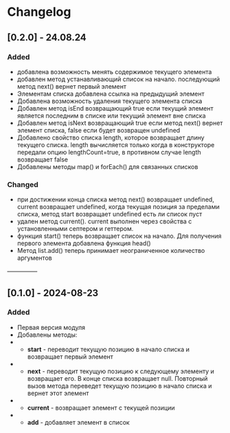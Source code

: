# Changelog

## [0.2.0] - 24.08.24

### Added
- добавлена возможность менять содержимое текущего элемента
- добавлен метод устанавливающий список на начало. последующий метод next() вернет первый элемент
- Элементам списка добавлена ссылка на предыдущий элемент
- Добавлена возможность удаления текущего элемента списка
- Добавлен метод isEnd возвращающий true если текущий элемент является последним в списке или текущий элемент вне списка
- Добавлен метод isNext возвращающий true если метод next() вернет элемент списка, false если будет возвращен undefined
- Добавлено свойство списка length, которое возвращает длину текущего списка. length вычисляется только когда в конструкторе передали опцию lengthCount=true, в противном случае length возвращает false
- Добавлены методы map() и forEach() для связанных списков

### Changed
- при достижении конца списка метод next() возвращает undefined, current возвращает undefined, когда текущая позиция за пределами списка, метод start возвращает undefined есть ли список пуст
- удален метод current(). current выполнен через свойства с установленными септером и геттером.
- функция start() теперь возвращает список на начало. Для получения первого элемента добавлена функция head()
- Метод list.add() теперь принимает неограниченное количество аргументов

—————

## [0.1.0] - 2024-08-23

### Added
- Первая версия модуля
- Добавлены методы:
- - **start** - переводит текущую позицию в начало списка и возвращает первый элемент
- - **next** - переводит текущую позицию к следующему элементу и возвращает его. В конце списка возвращает null. Повторный вызов метода переведет текущую позицию в начало списка и вернет этот элемент
- - **current** - возвращает элемент с текущей позиции
- - **add** - добавляет элемент в список